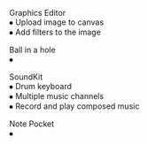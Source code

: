 Graphics Editor  
	⦁	Upload image to canvas  
  ⦁	Add filters to the image  

Ball in a hole  
  ⦁  
  
SoundKit  
  ⦁	Drum keyboard  
  ⦁	Multiple music channels  
  ⦁	Record and play composed music  

Note Pocket  
  ⦁  
